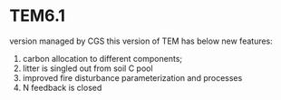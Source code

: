 # TEM6.1
version managed by CGS
this version of TEM has below new features:
1) carbon allocation to different components;
2) litter is singled out from soil C pool
3) improved fire disturbance parameterization and processes
4) N feedback is closed

